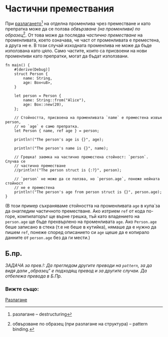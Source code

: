 # Частични премествания

При [разлагането][destructuring][^destructuring] на отделна променлива чрез
преместване и като препратка може да се ползва _обвързване (на променливи) по
образец_[^pattern_binding]. От това може да последва _частично преместване_ на
променливата, което означава, че част от променливата е преместена, а друга не
е. В този случай изходната променлива не може да бъде използвана като цяло.
Само частите, които са присвоени на нови променливи като препратки, могат да
бъдат използвани. 

```rust,editable
fn main() {
    #[derive(Debug)]
    struct Person {
        name: String,
        age: Box<u8>,
    }

    let person = Person {
        name: String::from("Alice"),
        age: Box::new(20),
    };

    // Стойността, присвоена на променливата `name` е преместена извън person,
    // но `age` е само препратка.
    let Person { name, ref age } = person;

    println!("The person's age is {}", age);

    println!("The person's name is {}", name);

    // Грешка! заемка на частично преместена стойност: `person`. Случва се
    // частично преместване
    //println!("The person struct is {:?}", person);

    // `person` не може да се ползва, но `person.age`, понеже нейната стойност
    // не е преместена
    println!("The person's age from person struct is {}", person.age);
}

```
(В този пример съхраняваме стойността на променливата `age` в купа̀ за да
онагледим частичното преместване. Ако изтрием `ref` от кода по-горе,
компилаторът ще върне грешка, тъй като владението на `person.age` ще бъде
прехвърлено на променливата `age`. Ако `Person.age` беше записано в стека (т.е
не беше в кутийка), нямаше да е нужно да пишем `ref`, понеже според описанието
си `age` щеше да е копирало данните от `person.age` без да ги мести.)

## Б.пр.

[^destructuring]: разлагане – destructuring

[^pattern_binding]: обвързване по образец (при разлагане на структура) – pattern binding.

_ЗАДАЧА за прев.!: Да прегледам другите преводи на `pattern`,  за да видя дали „образец”
е подходящ превод и за другите случаи. Да отбележа превода в Б.Пр._

### Вижте също:
[Разлагане][destructuring]

[destructuring]: ../../flow_control/match/destructuring.md
